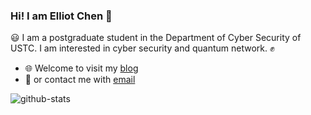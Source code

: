 ### Hi! I am Elliot Chen 👋

:smiley: I am a postgraduate student in the Department of Cyber Security of USTC. I am interested in cyber security and quantum network. :fist:

- :globe_with_meridians: Welcome to visit my [blog](https://www.elliot98.top)
- :email: or contact me with [email](mailto:me@elliot98.top)

![github-stats](https://github-readme-stats.vercel.app/api?username=ertuil&show_icons=true&line_height=25)
